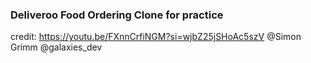 ### Deliveroo Food Ordering Clone for practice 

credit: https://youtu.be/FXnnCrfiNGM?si=wjbZ25jSHoAc5szV @Simon Grimm @galaxies_dev
